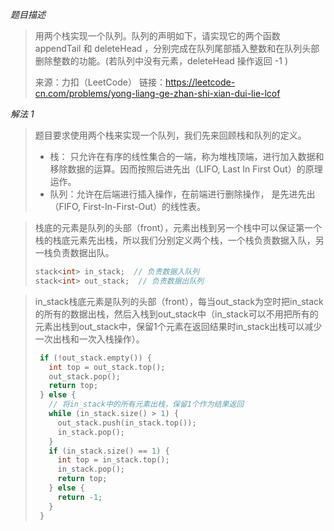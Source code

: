 *题目描述*

> 用两个栈实现一个队列。队列的声明如下，请实现它的两个函数 appendTail 和 deleteHead ，分别完成在队列尾部插入整数和在队列头部删除整数的功能。(若队列中没有元素，deleteHead 操作返回 -1 )
>
> 来源：力扣（LeetCode）
> 链接：https://leetcode-cn.com/problems/yong-liang-ge-zhan-shi-xian-dui-lie-lcof

*解法 1*

> 题目要求使用两个栈来实现一个队列，我们先来回顾栈和队列的定义。
>
> - 栈： 只允许在有序的线性集合的一端，称为堆栈顶端，进行加入数据和移除数据的运算。因而按照后进先出（LIFO, Last In First Out）的原理运作。
> - 队列：允许在后端进行插入操作，在前端进行删除操作， 是先进先出（FIFO, First-In-First-Out）的线性表。

> 栈底的元素是队列的头部（front），元素出栈到另一个栈中可以保证第一个栈的栈底元素先出栈，所以我们分别定义两个栈，一个栈负责数据入队，另一栈负责数据出队。
>
>  ``` c++
> stack<int> in_stack;  // 负责数据入队列
> stack<int> out_stack;  // 负责数据出队列
>  ```

> in_stack栈底元素是队列的头部（front），每当out_stack为空时把in_stack的所有的数据出栈，然后入栈到out_stack中（in_stack可以不用把所有的元素出栈到out_stack中，保留1个元素在返回结果时in_stack出栈可以减少一次出栈和一次入栈操作）。
>
> ``` c++
>  if (!out_stack.empty()) {
>    int top = out_stack.top();
>    out_stack.pop();
>    return top;
>  } else {
>    // 将in_stack中的所有元素出栈，保留1个作为结果返回
>    while (in_stack.size() > 1) {
>      out_stack.push(in_stack.top());
>      in_stack.pop();
>    }
>    if (in_stack.size() == 1) {
>      int top = in_stack.top();
>      in_stack.pop();
>      return top;
>    } else {
>      return -1;
>    }
>  }
> ```
>
> 



